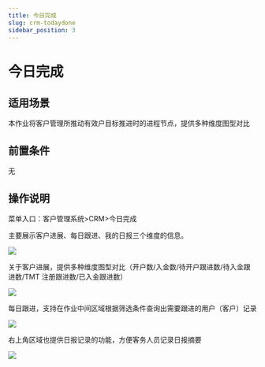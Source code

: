 ```yaml
---
title: 今日完成
slug: crm-todaydone
sidebar_position: 3
---
```



# 今日完成

## 适用场景

本作业将客户管理所推动有效户目标推进时的进程节点，提供多种维度图型对比

## 前置条件

无

## 操作说明

菜单入口：客户管理系统&gt;CRM&gt;今日完成

主要展示客户进展、每日跟进、我的日报三个维度的信息。

<img src="/assets/LgZAbJFr4o9GxgxZtaZcsLdDnFh.png" src-width="3218" src-height="1488" align="center"/>

关于客户进展，提供多种维度图型对比（开户数/入金数/待开户跟进数/待入金跟进数/TMT 注册跟进数/已入金跟进数）

<img src="/assets/GWZcbaqtKoSFalxyMKIcVJnbnZg.png" src-width="2322" src-height="1438" align="center"/>

每日跟进，支持在作业中间区域根据筛选条件查询出需要跟进的用户（客户）记录

<img src="/assets/Rs5Xb139oodsV6xbVptce70jnFd.png" src-width="2322" src-height="1442" align="center"/>

右上角区域也提供日报记录的功能，方便客务人员记录日报摘要

<img src="/assets/CR5abixOyoXiUCxWcG7ckw7In9c.png" src-width="2322" src-height="1412" align="center"/>

